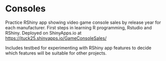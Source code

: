 # Consoles
 Practice RShiny app showing video game console sales by release year for each manufacturer.
 First steps in learning R programming, Rstudio and RShiny.
 Deployed on ShinyApps.io at https://jtuck25.shinyapps.io/GameConsoleSales/

Includes testbed for experimenting with RShiny app features to decide which features will be suitable for other projects.
